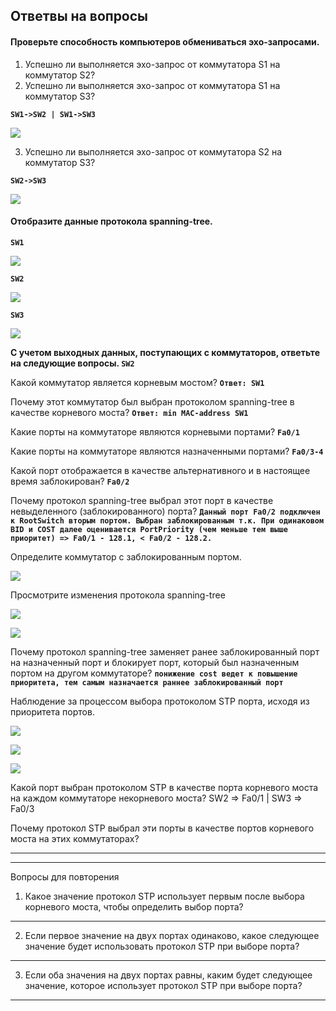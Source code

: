 ## Ответвы на вопросы ##

#### Проверьте способность компьютеров обмениваться эхо-запросами. ####

1. Успешно ли выполняется эхо-запрос от коммутатора S1 на коммутатор S2?
2. Успешно ли выполняется эхо-запрос от коммутатора S1 на коммутатор S3?

**`SW1->SW2 | SW1->SW3`**

![](https://github.com/gerasev1992/otus_NEP_24-25/blob/main/labs/lab002/lab002_ping.png)

3. Успешно ли выполняется эхо-запрос от коммутатора S2 на коммутатор S3?

**`SW2->SW3`**

![](https://github.com/gerasev1992/otus_NEP_24-25/blob/main/labs/lab002/lab002_ping2-3.png)

#### Отобразите данные протокола spanning-tree. ####

**`SW1`**

![](https://github.com/gerasev1992/otus_NEP_24-25/blob/main/labs/lab002/lab002_SW1(def).png)

**`SW2`**

![](https://github.com/gerasev1992/otus_NEP_24-25/blob/main/labs/lab002/lab002_SW2(def).png)

**`SW3`**

![](https://github.com/gerasev1992/otus_NEP_24-25/blob/main/labs/lab002/lab002_SW3(def).png)

**С учетом выходных данных, поступающих с коммутаторов, ответьте на следующие вопросы. **`SW2`****


Какой коммутатор является корневым мостом? **`Ответ: SW1`**

Почему этот коммутатор был выбран протоколом spanning-tree в качестве корневого моста?
**`Ответ: min MAC-address SW1`**

Какие порты на коммутаторе являются корневыми портами? **`Fa0/1`**

Какие порты на коммутаторе являются назначенными портами? **`Fa0/3-4`**

Какой порт отображается в качестве альтернативного и в настоящее время заблокирован? **`Fa0/2`**

Почему протокол spanning-tree выбрал этот порт в качестве невыделенного (заблокированного) порта? **`Данный порт Fa0/2 подключен к RootSwitch вторым портом. Выбран заблокированным т.к. При одинаковом BID и COST далее оценивается PortPriority (чем меньше тем выше приоритет) => Fa0/1 - 128.1, < Fa0/2 - 128.2.`**


Определите коммутатор с заблокированным портом.

![](https://github.com/gerasev1992/otus_NEP_24-25/blob/main/labs/lab002/lab002_SW3(def).png)

Просмотрите изменения протокола spanning-tree

![](https://github.com/gerasev1992/otus_NEP_24-25/blob/main/labs/lab002/lab002_SW2(cost).png)

![](https://github.com/gerasev1992/otus_NEP_24-25/blob/main/labs/lab002/lab002_SW3(cost).png)

Почему протокол spanning-tree заменяет ранее заблокированный порт на назначенный порт
и блокирует порт, который был назначенным портом на другом коммутаторе? **`понижение cost ведет к повышение приоритета, тем самым назначается раннее заблокированный порт`**

Наблюдение за процессом выбора протоколом STP порта, исходя из приоритета портов.

![](https://github.com/gerasev1992/otus_NEP_24-25/blob/main/labs/lab002/lab002_SW1(full).png)

![](https://github.com/gerasev1992/otus_NEP_24-25/blob/main/labs/lab002/lab002_SW2(full).png)

![](https://github.com/gerasev1992/otus_NEP_24-25/blob/main/labs/lab002/lab002_SW3(full).png)

Какой порт выбран протоколом STP в качестве порта корневого моста на каждом коммутаторе
некорневого моста? SW2 => Fa0/1 | SW3 => Fa0/3

Почему протокол STP выбрал эти порты в качестве портов корневого моста на этих коммутаторах?
_______________________________________________________________________________________
_______________________________________________________________________________________

Вопросы для повторения
1. Какое значение протокол STP использует первым после выбора корневого моста, чтобы определить
выбор порта?
_______________________________________________________________________________________

2. Если первое значение на двух портах одинаково, какое следующее значение будет использовать
протокол STP при выборе порта?
_______________________________________________________________________________________

3. Если оба значения на двух портах равны, каким будет следующее значение, которое использует
протокол STP при выборе порта?
_______________________________________________________________________________________
